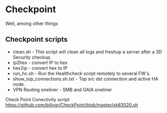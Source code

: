 # Checkpoint
Well, among other things
## Checkpoint scripts

- clean.sh - This script will clean all logs and freshup a server after a 3D Security checkup.
- ip2hex - convert IP to hex
- hex2ip - convert hex to IP
- run_hc.sh - Run the Healthcheck script remotely to several FW's.
- show_top_connections.sh.txt - Top src dst connection and active HA node.
- VPN Routing oneliner - SMB and GAIA oneliner

Check Point Conectivity script
https://github.com/billygr/CheckPoint/blob/master/sk83520.sh
